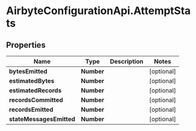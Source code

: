 # AirbyteConfigurationApi.AttemptStats

## Properties

Name | Type | Description | Notes
------------ | ------------- | ------------- | -------------
**bytesEmitted** | **Number** |  | [optional] 
**estimatedBytes** | **Number** |  | [optional] 
**estimatedRecords** | **Number** |  | [optional] 
**recordsCommitted** | **Number** |  | [optional] 
**recordsEmitted** | **Number** |  | [optional] 
**stateMessagesEmitted** | **Number** |  | [optional] 


